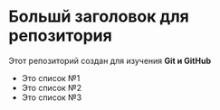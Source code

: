 # Большй заголовок для репозитория
Этот репозиторий создан для изучения **Git и GitHub**

- Это список №1
- Это список №2
- Это список №3
